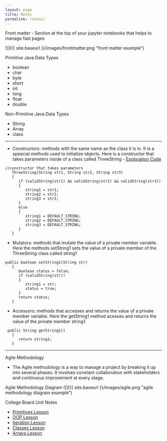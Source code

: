 ```yaml
---
layout: page
title: Notes
permalink: /notes/
---
```



Front matter - Section at the top of your jupyter notebooks that helps to manage fast pages

![]({{ site.baseurl }}/images/frontmatter.png "front matter example")

Primitive Java Data Types
- boolean
- char
- byte
- short
- int 
- long
- float
- double

Non-Primitive Java Data Types
- String
- Array
- class
__________________________________________________________________________

- Constructors: methods with the same name as the class it is in. It is a speacial methods used to initialize objects. Here is a constructor that takes parameters inside of a class called ThreeString - [Exploration Code](https://tangalice.github.io/alicetang/java/jupyter/2022/09/04/ThreeString.html)
```
//constructor that takes parameters
   ThreeString(String str1, String str2, String str3)
   {
      if (validString(str1) && validString(str2) && validString(str3))
      {
         string1 = str1;
         string2 = str2;
         string3 = str3;
      }
      else
      {
         string1 = DEFAULT_STRING;
         string2 = DEFAULT_STRING;
         string3 = DEFAULT_STRING;         
      }
   }
```

- Mutators: methods that mutate the value of a private member variable. Here the methods setString1 sets the value of a private member of the ThreeString class called string1
```
public boolean setString1(String str) 
   {
      boolean status = false;
      if (validString(str))
      {
         string1 = str;
         status = true;
      }
      return status;
   }
```

- Accessors: methods that accesses and returns the value of a private member variable. Here the getString1 method acesses and returns the value of the private member string1.
```
 public String getString1()
   {
      return string1;
   }
```

__________________________________________________________________________

Agile Methodology
- The Agile methodology is a way to manage a project by breaking it up into several phases. It involves constant collaboration with stakeholders and continuous improvement at every stage.

Agile Methodology Diagram 
![]({{ site.baseurl }}/images/agile.png "agile methodology diagram example")


College Board Unit Notes
- [Primitives Lesson](https://tangalice.github.io/alicetang/java/jupyter/2022/10/12/PrimitivesLesson.html)
- [OOP Lesson](https://tangalice.github.io/alicetang/java/jupyter/2022/10/13/OOPLesson.html)
- [Iteration Lesson](https://tangalice.github.io/alicetang/java/jupyter/2022/10/19/IterationLesson.html)
- [Classes Lesson](https://tangalice.github.io/alicetang/java/jupyter/2022/10/20/ClassesLesson.html)
- [Arrays Lesson](https://tangalice.github.io/alicetang/java/jupyter/2022/10/25/ArrayLesson.html)
